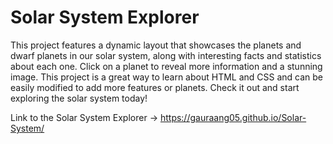 <h1>Solar System Explorer</h1>

This project features a dynamic layout that showcases the planets and dwarf planets in our solar system, along with interesting facts and statistics about each one. Click on a planet to reveal more information and a stunning image. This project is a great way to learn about HTML and CSS and can be easily modified to add more features or planets. Check it out and start exploring the solar system today!

Link to the Solar System Explorer -> https://gauraang05.github.io/Solar-System/
